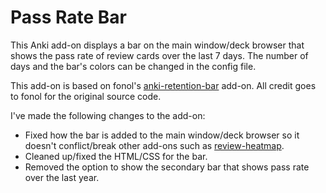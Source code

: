 # Pass Rate Bar

This Anki add-on displays a bar on the main window/deck browser that shows the pass rate of review cards over the last 7 days.
The number of days and the bar's colors can be changed in the config file.

This add-on is based on fonol's [anki-retention-bar](https://github.com/fonol/anki-retention-bar) add-on. All credit goes to fonol for the original source code.

I've made the following changes to the add-on:
- Fixed how the bar is added to the main window/deck browser so it doesn't conflict/break other add-ons such as [review-heatmap](https://github.com/glutanimate/review-heatmap).
- Cleaned up/fixed the HTML/CSS for the bar.
- Removed the option to show the secondary bar that shows pass rate over the last year.
